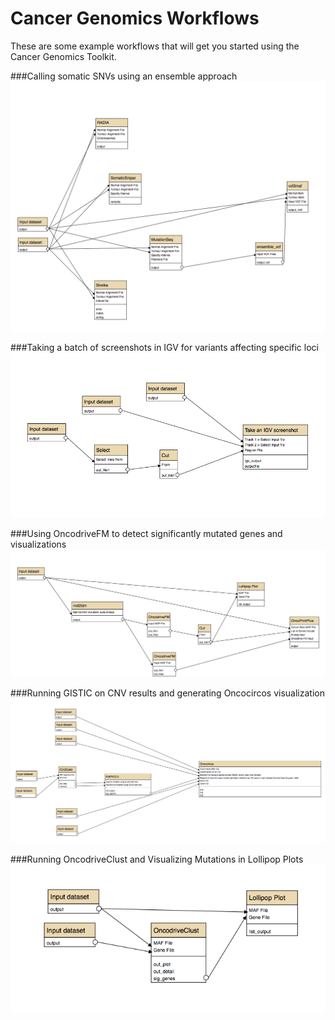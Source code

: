 # Cancer Genomics Workflows
These are some example workflows that will get you started using the Cancer Genomics Toolkit. 

###Calling somatic SNVs using an ensemble approach
![ScreenShot](ensemble_caller_workflow.png)

###Taking a batch of screenshots in IGV for variants affecting specific loci
![ScreenShot](igv_screenshot.png)

###Using OncodriveFM to detect significantly mutated genes and visualizations
![ScreenShot](oncodrivefm_gene_discovery.png)

###Running GISTIC on CNV results and generating Oncocircos visualization
![ScreenShot](gistic_snv_workflow.png)

###Running OncodriveClust and Visualizing Mutations in Lollipop Plots
![ScreenShot](oncodriveclust_workflow.png)